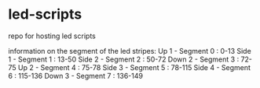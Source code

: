 # led-scripts

repo for hosting led scripts

information on the segment of the led stripes:
Up 1 - Segment 0 : 0-13
Side 1 - Segment 1 : 13-50
Side 2 - Segment 2 : 50-72
Down 2 - Segment 3 : 72-75
Up 2 - Segment 4 : 75-78
Side 3 - Segment 5 : 78-115
Side 4 - Segment 6 : 115-136
Down 3 - Segment 7 : 136-149

